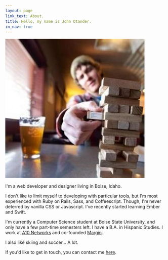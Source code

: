 ```yaml
---
layout: page
link_text: About.
title: Hello, my name is John Otander.
in_nav: true
---
```


<div class="half-width mb4">
  <img src="/public/images/me.jpeg" class="half-width mt3 mb2" />
</div>

I'm a web developer and designer living in Boise, Idaho.

I don't like to limit myself to developing with particular tools, but I'm most experienced with Ruby on Rails, Sass, and Coffeescript. Though, I'm never deterred by vanilla CSS or Javascript. I've recently started learning Ember and Swift.

I'm currently a Computer Science student at Boise State University, and only have a few part-time semesters left. I have a B.A. in Hispanic Studies. I work at [A10 Networks](https://a10networks.com) and co-founded [Margin](http://margin.io).

<p class="mid-gray italic py1">I also like skiing and soccer... A lot.</p>

If you'd like to get in touch, you can contact me [here](/contact).
